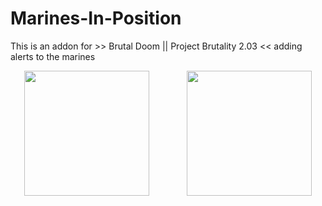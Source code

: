 # Marines-In-Position
This is an addon for >> Brutal Doom || Project Brutality 2.03 << adding alerts to the marines 

<div align="center">
<img src="https://user-images.githubusercontent.com/78381898/109348909-c09ec900-783a-11eb-8ad5-bf5dad9f3b5d.png" wight="200" height="200" />
⠀ ⠀ ⠀ ⠀ <img src="https://user-images.githubusercontent.com/78381898/109349341-68b49200-783b-11eb-846a-07873b3ccf33.jpg" wight="200" height="200" />
</h1>
